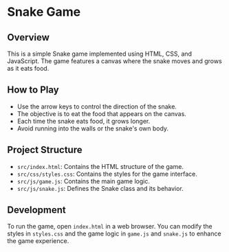 # Snake Game

## Overview
This is a simple Snake game implemented using HTML, CSS, and JavaScript. The game features a canvas where the snake moves and grows as it eats food.

## How to Play
- Use the arrow keys to control the direction of the snake.
- The objective is to eat the food that appears on the canvas.
- Each time the snake eats food, it grows longer.
- Avoid running into the walls or the snake's own body.

## Project Structure
- `src/index.html`: Contains the HTML structure of the game.
- `src/css/styles.css`: Contains the styles for the game interface.
- `src/js/game.js`: Contains the main game logic.
- `src/js/snake.js`: Defines the Snake class and its behavior.

## Development
To run the game, open `index.html` in a web browser. You can modify the styles in `styles.css` and the game logic in `game.js` and `snake.js` to enhance the game experience.